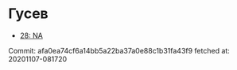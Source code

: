 # Гусев
- [28: NA](28.md)

Commit: afa0ea74cf6a14bb5a22ba37a0e88c1b31fa43f9
 fetched at: 20201107-081720
